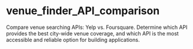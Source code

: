 # venue_finder_API_comparison
Compare venue searching APIs: Yelp vs. Foursquare. Determine which API provides the best city-wide venue coverage, and which API is the most accessible and reliable option for building applications.
